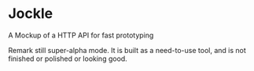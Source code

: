 Jockle
======

A Mockup of a HTTP API for fast prototyping

Remark still super-alpha mode. It is built as a need-to-use tool, and is not finished or polished or looking good.
